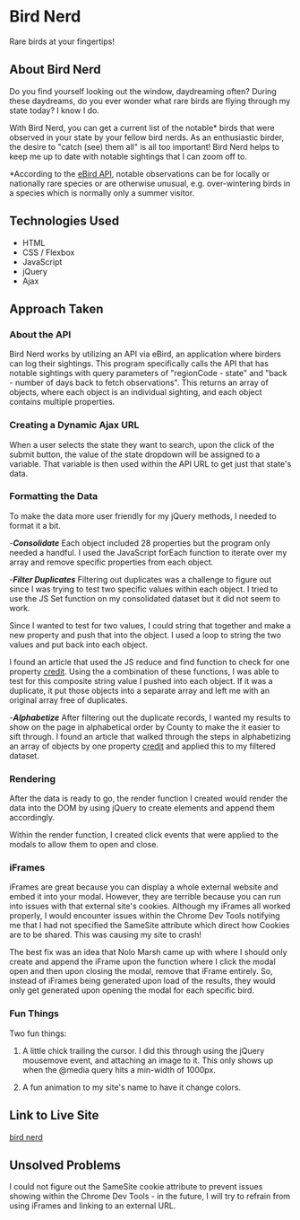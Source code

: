 # Bird Nerd
Rare birds at your fingertips!

## About Bird Nerd

Do you find yourself looking out the window, daydreaming often? During these daydreams, do you ever wonder what rare birds are flying through my state today? I know I do.

With Bird Nerd, you can get a current list of the notable\* birds that were observed in your state by your fellow bird nerds. As an enthusiastic birder, the desire to "catch (see) them all" is all too important! Bird Nerd helps to keep me up to date with notable sightings that I can zoom off to.

\*According to the [eBird API](https://documenter.getpostman.com/view/664302/S1ENwy59?version=latest#intro), notable observations can be for locally or nationally rare species or are otherwise unusual, e.g. over-wintering birds in a species which is normally only a summer visitor.

## Technologies Used

- HTML
- CSS / Flexbox
- JavaScript
- jQuery
- Ajax

## Approach Taken

### About the API

Bird Nerd works by utilizing an API via eBird, an application where birders can log their sightings. This program specifically calls the API that has notable sightings with query parameters of "regionCode - state" and "back - number of days back to fetch observations". This returns an array of objects, where each object is an individual sighting, and each object contains multiple properties.

### Creating a Dynamic Ajax URL

When a user selects the state they want to search, upon the click of the submit button, the value of the state dropdown will be assigned to a variable. That variable is then used within the API URL to get just that state's data.

### Formatting the Data

To make the data more user friendly for my jQuery methods, I needed to format it a bit.

-***Consolidate***
Each object included 28 properties but the program only needed a handful. I used the JavaScript forEach function to iterate over my array and remove specific properties from each object.

-***Filter Duplicates***
Filtering out duplicates was a challenge to figure out since I was trying to test two specific values within each object. I tried to use the JS Set function on my consolidated dataset but it did not seem to work.

Since I wanted to test for two values, I could string that together and make a new property and push that into the object. I used a loop to string the two values and put back into each object.

I found an article that used the JS reduce and find function to check for one property [credit](https://dev.to/marinamosti/removing-duplicates-in-an-array-of-objects-in-js-with-sets-3fep). Using the a combination of these functions, I was able to test for this composite string value I pushed into each object. If it was a duplicate, it put those objects into a separate array and left me with an original array free of duplicates.

-***Alphabetize***
After filtering out the duplicate records, I wanted my results to show on the page in alphabetical order by County to make the it easier to sift through. I found an article that walked through the steps in alphabetizing an array of objects by one property [credit](https://flaviocopes.com/how-to-sort-array-of-objects-by-property-javascript/) and applied this to my filtered dataset.

### Rendering

After the data is ready to go, the render function I created would render the data into the DOM by using jQuery to create elements and append them accordingly.

Within the render function, I created click events that were applied to the modals to allow them to open and close.

### iFrames

iFrames are great because you can display a whole external website and embed it into your modal. However, they are terrible because you can run into issues with that external site's cookies. Although my iFrames all worked properly, I would encounter issues within the Chrome Dev Tools notifying me that I had not specified the SameSite attribute which direct how Cookies are to be shared. This was causing my site to crash!

The best fix was an idea that Nolo Marsh came up with where I should only create and append the iFrame upon the function where I click the modal open and then upon closing the modal, remove that iFrame entirely. So, instead of iFrames being generated upon load of the results, they would only get generated upon opening the modal for each specific bird. 


### Fun Things
Two fun things:

1. A little chick trailing the cursor. I did this through using the jQuery mousemove event, and attaching an image to it. This only shows up when the \@media query hits a min-width of 1000px.

2. A fun animation to my site's name to have it change colors.

## Link to Live Site

[bird nerd](https://birdnerdalert.netlify.app/)


## Unsolved Problems

I could not figure out the SameSite cookie attribute to prevent issues showing within the Chrome Dev Tools - in the future, I will try to refrain from using iFrames and linking to an external URL.
